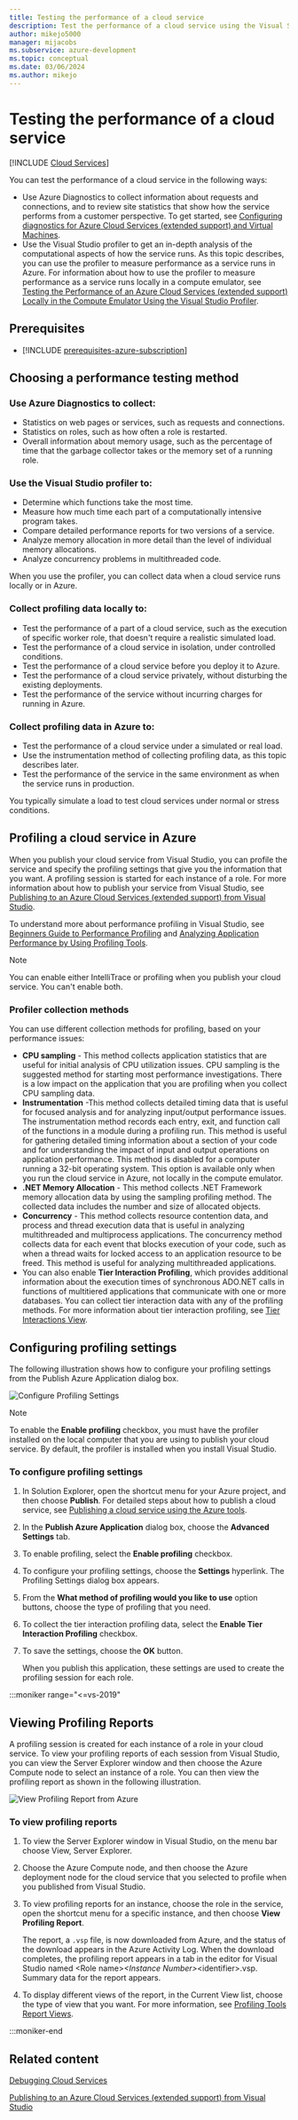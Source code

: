 ```yaml
---
title: Testing the performance of a cloud service
description: Test the performance of a cloud service using the Visual Studio profiler
author: mikejo5000
manager: mijacobs
ms.subservice: azure-development
ms.topic: conceptual
ms.date: 03/06/2024
ms.author: mikejo
---
```


# Testing the performance of a cloud service

 [!INCLUDE [Cloud Services](./includes/cloud-services-legacy.md)]

You can test the performance of a cloud service in the following ways:

- Use Azure Diagnostics to collect information about requests and connections, and to review site statistics that show how the service performs from a customer perspective. To get started, see [Configuring diagnostics for Azure Cloud Services (extended support) and Virtual Machines](vs-azure-tools-diagnostics-for-cloud-services-and-virtual-machines.md).
- Use the Visual Studio profiler to get an in-depth analysis of the computational aspects of how the service runs. As this topic describes, you can use the profiler to measure performance as a service runs in Azure. For information about how to use the profiler to measure performance as a service runs locally in a compute emulator, see [Testing the Performance of an Azure Cloud Services (extended support) Locally in the Compute Emulator Using the Visual Studio Profiler](/azure/cloud-services/cloud-services-performance-testing-visual-studio-profiler).

## Prerequisites

- [!INCLUDE [prerequisites-azure-subscription](includes/prerequisites-azure-subscription.md)]

## Choosing a performance testing method

### Use Azure Diagnostics to collect:

- Statistics on web pages or services, such as requests and connections.
- Statistics on roles, such as how often a role is restarted.
- Overall information about memory usage, such as the percentage of time that the garbage collector takes or the memory set of a running role.

### Use the Visual Studio profiler to:

- Determine which functions take the most time.
- Measure how much time each part of a computationally intensive program takes.
- Compare detailed performance reports for two versions of a service.
- Analyze memory allocation in more detail than the level of individual memory allocations.
- Analyze concurrency problems in multithreaded code.

When you use the profiler, you can collect data when a cloud service runs locally or in Azure.

### Collect profiling data locally to:

- Test the performance of a part of a cloud service, such as the execution of specific worker role, that doesn't require a realistic simulated load.
- Test the performance of a cloud service in isolation, under controlled conditions.
- Test the performance of a cloud service before you deploy it to Azure.
- Test the performance of a cloud service privately, without disturbing the existing deployments.
- Test the performance of the service without incurring charges for running in Azure.

### Collect profiling data in Azure to:

- Test the performance of a cloud service under a simulated or real load.
- Use the instrumentation method of collecting profiling data, as this topic describes later.
- Test the performance of the service in the same environment as when the service runs in production.

You typically simulate a load to test cloud services under normal or stress conditions.

## Profiling a cloud service in Azure

When you publish your cloud service from Visual Studio, you can profile the service and specify the profiling settings that give you the information that you want. A profiling session is started for each instance of a role. For more information about how to publish your service from Visual Studio, see [Publishing to an Azure Cloud Services (extended support) from Visual Studio](vs-azure-tools-publishing-a-cloud-service.md).

To understand more about performance profiling in Visual Studio, see [Beginners Guide to Performance Profiling](../profiling/beginners-guide-to-performance-profiling.md) and [Analyzing Application Performance by Using Profiling Tools](../profiling/performance-explorer.md).

> [!NOTE]
> You can enable either IntelliTrace or profiling when you publish your cloud service. You can't enable both.
>
>

### Profiler collection methods

You can use different collection methods for profiling, based on your performance issues:

- **CPU sampling** - This method collects application statistics that are useful for initial analysis of CPU utilization issues. CPU sampling is the suggested method for starting most performance investigations. There is a low impact on the application that you are profiling when you collect CPU sampling data.
- **Instrumentation** -This method collects detailed timing data that is useful for focused analysis and for analyzing input/output performance issues. The instrumentation method records each entry, exit, and function call of the functions in a module during a profiling run. This method is useful for gathering detailed timing information about a section of your code and for understanding the impact of input and output operations on application performance. This method is disabled for a computer running a 32-bit operating system. This option is available only when you run the cloud service in Azure, not locally in the compute emulator.
- **.NET Memory Allocation** - This method collects .NET Framework memory allocation data by using the sampling profiling method. The collected data includes the number and size of allocated objects.
- **Concurrency** - This method collects resource contention data, and process and thread execution data that is useful in analyzing multithreaded and multiprocess applications. The concurrency method collects data for each event that blocks execution of your code, such as when a thread waits for locked access to an application resource to be freed. This method is useful for analyzing multithreaded applications.
- You can also enable **Tier Interaction Profiling**, which provides additional information about the execution times of synchronous ADO.NET calls in functions of multitiered applications that communicate with one or more databases. You can collect tier interaction data with any of the profiling methods. For more information about tier interaction profiling, see [Tier Interactions View](../profiling/tier-interactions-view.md).

## Configuring profiling settings

The following illustration shows how to configure your profiling settings from the Publish Azure Application dialog box.

![Configure Profiling Settings](./media/vs-azure-tools-performance-profiling-cloud-services/IC526984.png)

> [!NOTE]
> To enable the **Enable profiling** checkbox, you must have the profiler installed on the local computer that you are using to publish your cloud service. By default, the profiler is installed when you install Visual Studio.
>
>

### To configure profiling settings

1. In Solution Explorer, open the shortcut menu for your Azure project, and then choose **Publish**. For detailed steps about how to publish a cloud service, see [Publishing a cloud service using the Azure tools](vs-azure-tools-publishing-a-cloud-service.md).
2. In the **Publish Azure Application** dialog box, choose the **Advanced Settings** tab.
3. To enable profiling, select the **Enable profiling** checkbox.
4. To configure your profiling settings, choose the **Settings** hyperlink. The Profiling Settings dialog box appears.
5. From the **What method of profiling would you like to use** option buttons, choose the type of profiling that you need.
6. To collect the tier interaction profiling data, select the **Enable Tier Interaction Profiling** checkbox.
7. To save the settings, choose the **OK** button.

    When you publish this application, these settings are used to create the profiling session for each role.

:::moniker range="<=vs-2019"

## Viewing Profiling Reports

A profiling session is created for each instance of a role in your cloud service. To view your profiling reports of each session from Visual Studio, you can view the Server Explorer window and then choose the Azure Compute node to select an instance of a role. You can then view the profiling report as shown in the following illustration.

![View Profiling Report from Azure](./media/vs-azure-tools-performance-profiling-cloud-services/IC748914.png)

### To view profiling reports

1. To view the Server Explorer window in Visual Studio, on the menu bar choose View, Server Explorer.
2. Choose the Azure Compute node, and then choose the Azure deployment node for the cloud service that you selected to profile when you published from Visual Studio.
3. To view profiling reports for an instance, choose the role in the service, open the shortcut menu for a specific instance, and then choose **View Profiling Report**.

    The report, a `.vsp` file, is now downloaded from Azure, and the status of the download appears in the Azure Activity Log. When the download completes, the profiling report appears in a tab in the editor for Visual Studio named <Role name\>*<Instance Number\>*<identifier\>.vsp. Summary data for the report appears.
4. To display different views of the report, in the Current View list, choose the type of view that you want. For more information, see [Profiling Tools Report Views](../profiling/performance-report-views.md).

:::moniker-end

## Related content

[Debugging Cloud Services](vs-azure-tools-debug-cloud-services-virtual-machines.md)

[Publishing to an Azure Cloud Services (extended support) from Visual Studio](vs-azure-tools-publishing-a-cloud-service.md)
